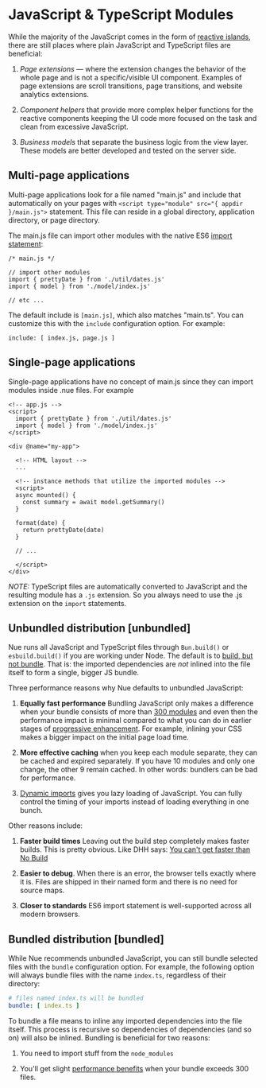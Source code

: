 
# JavaScript & TypeScript Modules

While the majority of the JavaScript comes in the form of [reactive islands](reactive-islands.html), there are still places where plain JavaScript and TypeScript files are beneficial:

1. *Page extensions* — where the extension changes the behavior of the whole page and is not a specific/visible UI component. Examples of page extensions are scroll transitions, page transitions, and website analytics extensions.

2. *Component helpers* that provide more complex helper functions for the reactive components keeping the UI code more focused on the task and clean from excessive JavaScript.

3. *Business models* that separate the business logic from the view layer. These models are better developed and tested on the server side.


## Multi-page applications
Multi-page applications look for a file named "main.js" and include that automatically on your pages with `<script type="module" src="{ appdir }/main.js">` statement. This file can reside in a global directory, application directory, or page directory.

The main.js file can import other modules with the native ES6 [import statement](//developer.mozilla.org/en-US/docs/Web/JavaScript/Reference/Statements/import):

```
/* main.js */

// import other modules
import { prettyDate } from './util/dates.js'
import { model } from './model/index.js'

// etc ...
```

The default include is `[main.js]`, which also matches "main.ts". You can customize this with the `include` configuration option. For example:

```
include: [ index.js, page.js ]
```


## Single-page applications
Single-page applications have no concept of main.js since they can import modules inside .nue files. For example

```
<!-- app.js -->
<script>
  import { prettyDate } from './util/dates.js'
  import { model } from './model/index.js'
</script>

<div @name="my-app">

  <!-- HTML layout -->
  ...

  <!-- instance methods that utilize the imported modules -->
  <script>
  async mounted() {
    const summary = await model.getSummary()
  }

  format(date) {
    return prettyDate(date)
  }

  // ...

  </script>
</div>
```

*NOTE:* TypeScript files are automatically converted to JavaScript and the resulting module has a `.js` extension. So you always need to use the .js extension on the `import` statements.


## Unbundled distribution [unbundled]
Nue runs all JavaScript and TypeScript files through `Bun.build()` or `esbuild.build()` if you are working under Node. The default is to [build, but not bundle](//blog.logrocket.com/building-without-bundling/). That is: the imported dependencies are *not* inlined into the file itself to form a single, bigger JS bundle.

Three performance reasons why Nue defaults to unbundled JavaScript:

1. **Equally fast performance** Bundling JavaScript only makes a difference when your bundle consists of more than [300 modules](//v8.dev/features/modules#performance) and even then the performance impact is minimal compared to what you can do in earlier stages of [progressive enhancement](performance-optimization.html). For example, inlining your CSS makes a bigger impact on the initial page load time.

3. **More effective caching** when you keep each module separate, they can be cached and expired separately. If you have 10 modules and only one change, the other 9 remain cached. In other words: bundlers can be bad for performance.

5. [Dynamic imports](//developer.mozilla.org/en-US/docs/Web/JavaScript/Reference/Operators/import) gives you lazy loading of JavaScript. You can fully control the timing of your imports instead of loading everything in one bunch.

Other reasons include:

1. **Faster build times** Leaving out the build step completely makes faster builds. This is pretty obvious. Like DHH says: [You can't get faster than No Build](//world.hey.com/dhh/you-can-t-get-faster-than-no-build-7a44131c)

2. **Easier to debug**. When there is an error, the browser tells exactly where it is. Files are shipped in their named form and there is no need for source maps.

3. **Closer to standards** ES6 import statement is well-supported across all modern browsers.



## Bundled distribution [bundled]
While Nue recommends unbundled JavaScript, you can still bundle selected files with the `bundle` configuration option. For example, the following option will always bundle files with the name `index.ts`, regardless of their directory:


``` yaml
# files named index.ts will be bundled
bundle: [ index.ts ]
```

To bundle a file means to inline any imported dependencies into the file itself. This process is recursive so dependencies of dependencies (and so on) will also be inlined. Bundling is beneficial for two reasons:

1. You need to import stuff from the `node_modules`

2. You'll get slight [performance benefits](//v8.dev/features/modules#performance) when your bundle exceeds 300 files.





